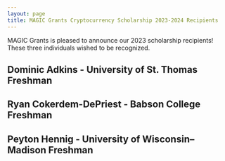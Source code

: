 ```yaml
---
layout: page
title: MAGIC Grants Cryptocurrency Scholarship 2023-2024 Recipients
---
```


MAGIC Grants is pleased to announce our 2023 scholarship recipients! These three individuals wished to be recognized.

## Dominic Adkins - University of St. Thomas Freshman
## Ryan Cokerdem-DePriest - Babson College Freshman
## Peyton Hennig - University of Wisconsin–Madison Freshman